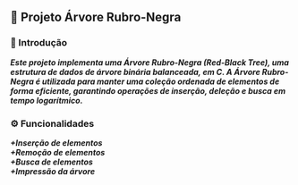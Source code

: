 ## 🌳 Projeto Árvore Rubro-Negra

### 📖 Introdução
***Este projeto implementa uma Árvore Rubro-Negra (Red-Black Tree), uma estrutura de dados de árvore binária balanceada, em C. A Árvore Rubro-Negra é utilizada para manter uma coleção ordenada de elementos de forma eficiente, garantindo operações de inserção, deleção e busca em tempo logarítmico.***

### ⚙️ Funcionalidades  
***+Inserção de elementos  
+Remoção de elementos  
+Busca de elementos  
+Impressão da árvore***
